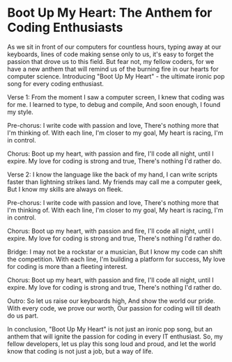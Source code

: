 # Boot Up My Heart: The Anthem for Coding Enthusiasts

As we sit in front of our computers for countless hours, typing away at our keyboards, lines of code making sense only to us, it's easy to forget the passion that drove us to this field. But fear not, my fellow coders, for we have a new anthem that will remind us of the burning fire in our hearts for computer science. Introducing "Boot Up My Heart" - the ultimate ironic pop song for every coding enthusiast.

Verse 1:
From the moment I saw a computer screen,
I knew that coding was for me.
I learned to type, to debug and compile,
And soon enough, I found my style.

Pre-chorus:
I write code with passion and love,
There's nothing more that I'm thinking of.
With each line, I'm closer to my goal,
My heart is racing, I'm in control.

Chorus:
Boot up my heart, with passion and fire,
I'll code all night, until I expire.
My love for coding is strong and true,
There's nothing I'd rather do.

Verse 2:
I know the language like the back of my hand,
I can write scripts faster than lightning strikes land.
My friends may call me a computer geek,
But I know my skills are always on fleek.

Pre-chorus:
I write code with passion and love,
There's nothing more that I'm thinking of.
With each line, I'm closer to my goal,
My heart is racing, I'm in control.

Chorus:
Boot up my heart, with passion and fire,
I'll code all night, until I expire.
My love for coding is strong and true,
There's nothing I'd rather do.

Bridge:
I may not be a rockstar or a musician,
But I know my code can shift the competition.
With each line, I'm building a platform for success,
My love for coding is more than a fleeting interest.

Chorus:
Boot up my heart, with passion and fire,
I'll code all night, until I expire.
My love for coding is strong and true,
There's nothing I'd rather do.

Outro:
So let us raise our keyboards high,
And show the world our pride.
With every code, we prove our worth,
Our passion for coding will till death do us part.

In conclusion, "Boot Up My Heart" is not just an ironic pop song, but an anthem that will ignite the passion for coding in every IT enthusiast. So, my fellow developers, let us play this song loud and proud, and let the world know that coding is not just a job, but a way of life.
